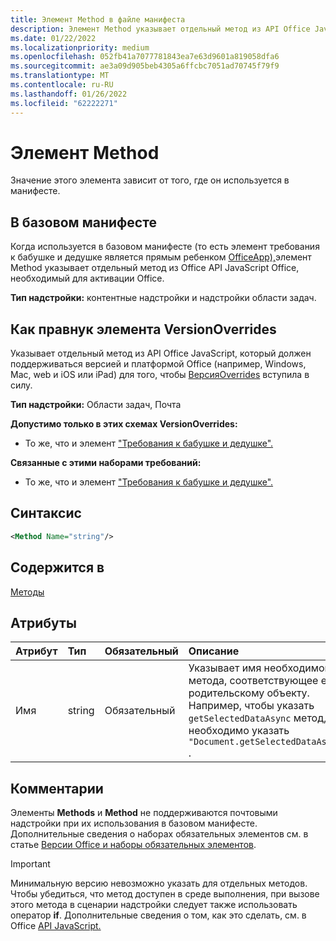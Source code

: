 ```yaml
---
title: Элемент Method в файле манифеста
description: Элемент Method указывает отдельный метод из API Office JavaScript, который требуется Office надстройки для активации Office или переопределения параметров базового манифеста.
ms.date: 01/22/2022
ms.localizationpriority: medium
ms.openlocfilehash: 052fb41a7077781843ea7e63d9601a819058dfa6
ms.sourcegitcommit: ae3a09d905beb4305a6ffcbc7051ad70745f79f9
ms.translationtype: MT
ms.contentlocale: ru-RU
ms.lasthandoff: 01/26/2022
ms.locfileid: "62222271"
---
```

# <a name="method-element"></a>Элемент Method

Значение этого элемента зависит от того, где он используется в манифесте.

## <a name="in-the-base-manifest"></a>В базовом манифесте

Когда используется в базовом манифесте  (то есть элемент требования к бабушке и дедушке является прямым ребенком [OfficeApp),](officeapp.md)элемент Method указывает отдельный метод из Office API JavaScript Office, необходимый для активации Office. 

**Тип надстройки:** контентные надстройки и надстройки области задач.

## <a name="as-a-great-grandchild-of-a-versionoverrides-element"></a>Как правнук элемента VersionOverrides

Указывает отдельный метод из API Office JavaScript, который должен поддерживаться версией и платформой Office (например, Windows, Mac, web и iOS или iPad) для того, чтобы [ВерсияOverrides](versionoverrides.md) вступила в силу.

**Тип надстройки:** Области задач, Почта

**Допустимо только в этих схемах VersionOverrides:**

- То же, что и элемент ["Требования к бабушке и дедушке".](requirements.md)

**Связанные с этими наборами требований:**

- То же, что и элемент ["Требования к бабушке и дедушке".](requirements.md)

## <a name="syntax"></a>Синтаксис

```XML
<Method Name="string"/>
```

## <a name="contained-in"></a>Содержится в

[Методы](methods.md)

## <a name="attributes"></a>Атрибуты

|Атрибут|Тип|Обязательный|Описание|
|:-----|:-----|:-----|:-----|
|Имя|string|Обязательный|Указывает имя необходимого метода, соответствующее его родительскому объекту. Например, чтобы указать `getSelectedDataAsync` метод, необходимо указать `"Document.getSelectedDataAsync"` .|

## <a name="remarks"></a>Комментарии

Элементы **Methods** и **Method** не поддерживаются почтовыми надстройки при их использования в базовом манифесте. Дополнительные сведения о наборах обязательных элементов см. в статье [Версии Office и наборы обязательных элементов](../../develop/office-versions-and-requirement-sets.md).

> [!IMPORTANT]
> Минимальную версию невозможно указать для отдельных методов. Чтобы убедиться, что метод доступен в среде выполнения, при вызове этого метода в сценарии надстройки следует также использовать оператор **if**. Дополнительные сведения о том, как это сделать, см. в Office [API JavaScript.](../../develop/understanding-the-javascript-api-for-office.md)
